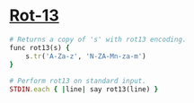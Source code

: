 [1]: https://rosettacode.org/wiki/Rot-13

# [Rot-13][1]

```ruby
# Returns a copy of 's' with rot13 encoding.
func rot13(s) {
    s.tr('A-Za-z', 'N-ZA-Mn-za-m')
}
 
# Perform rot13 on standard input.
STDIN.each { |line| say rot13(line) }
```
